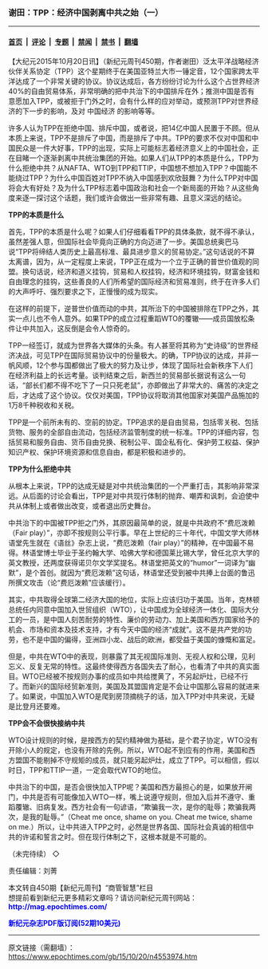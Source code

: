 ### 谢田：TPP：经济中国剥离中共之始（一）

---

#### [首页](../../../..?n4553974) &nbsp;|&nbsp; [评论](../../../../../epoch-comment?n4553974) &nbsp;|&nbsp; [专题](../../../../../epoch-special?n4553974) &nbsp;|&nbsp; [禁闻](../../../../../epoch-news?n4553974) &nbsp;|&nbsp; [禁书](../../../../../books?n4553974) &nbsp;|&nbsp; [翻墙](https://github.com/gfw-breaker/nogfw/blob/master/README.md?n4553974)


<div class="post_content" id="artbody" itemprop="articleBody">
 <!-- article content begin -->
 <p>
  【大纪元2015年10月20日讯】（新纪元周刊450期，作者谢田）泛太平洋战略经济伙伴关系协定（TPP）这个星期终于在美国亚特兰大市一锤定音，12个国家跨太平洋达成了一个非常关键的协议。协议达成后，各方纷纷讨论为什么这个占世界经济40%的自由贸易体系，非常明确的把中共治下的中国排斥在外；推测中国是否有意愿加入TPP，或被拒于门外之时，会有什么样的应对举动，或预测TPP对世界经济的下一步的影响，及对
  <ok href="https://www.epochtimes.com/gb/tag/%E4%B8%AD%E5%9B%BD%E7%BB%8F%E6%B5%8E.html">
   中国经济
  </ok>
  的影响等等。
 </p>
 <p>
  许多人认为TPP在拒绝中国、排斥中国，或者说，把14亿中国人民置于不顾。但从本质上来说，TPP不是排斥了中国，而是排斥了中共。TPP的要求不仅对中国和中国民众是一件大好事，TPP的出现，实际上可能标志着经济意义上的中国社会，正在目睹一个逐渐剥离中共统治集团的开始。如果人们从TPP的本质是什么，TPP为什么拒绝中共？从NAFTA、WTO到TPP和TTIP，中国想不想加入TPP？中国能不能绕过TPP？为什么中国百姓对TPP不纳入中国感到欢欣鼓舞？为什么TPP对中国将会大有好处？及为什么TPP标志着中国政治和社会一个新局面的开始？从这些角度来逐一探讨这个话题，我们或许会做出一些非常有趣、且意义深远的结论。
 </p>
 <p>
  <b>
   TPP的本质是什么
  </b>
 </p>
 <p>
  首先，TPP的本质是什么呢？如果人们仔细看看TPP的具体条款，就不得不承认，虽然差强人意，但国际社会毕竟向正确的方向迈进了一步。美国总统奥巴马说“TPP将缔结人类历史上最高标准、最具进步意义的贸易协定。”这句话说的不算太离谱，因为，从一定程度上来说，TPP正在成为一个立于正确的普世价值观的同盟。换句话说，经济和道义挂钩，贸易和人权挂钩，经济和环境挂钩，财富金钱和自由理念的挂钩，这些善良的人们所希望的国际经济和贸易准则，终于在许多人们的大声呼吁、强烈要求之下，正慢慢的成为现实。
 </p>
 <p>
  在这样的前提下，逆普世价值而动的中共，其所治下的中国被排除在TPP之外，其实一点儿也不令人意外。如果TPP的成立过程重蹈WTO的覆辙——成员国放松条件让中共加入，这反倒是会令人惊奇的。
 </p>
 <p>
  TPP一经签订，就成为世界各大媒体的头条。有人甚至将其称为“史诗级”的世界经济决战，可见TPP在国际贸易协议中的份量极大。的确，TPP协议的达成，并非一帆风顺，12个参与国都做出了极大的努力及让步，体现了国际社会新秩序下人们在经济利益上的长远考量。谈判结束之后，新西兰的贸易部长据说有这么一句话，“部长们都不得不吃下了一只只死老鼠”，亦即做出了非常大的、痛苦的决定之后，才达成了这个协议。仅仅对美国，TPP协议将取消其他国家对美国产品施加的1万8千种税收和关税。
 </p>
 <p>
  TPP是一个前所未有的、空前的协定。TPP追求的是自由贸易，包括零关税、包括货物、服务的全部自由流动，包括经济监管制度的统一标准。TPP的详细内容，包括贸易和服务自由、货币自由兑换、税制公平、国企私有化、保护劳工权益、保护知识产权、保护环境资源和信息自由，都是积极和进步的。
 </p>
 <p>
  <b>
   TPP为什么拒绝中共
  </b>
 </p>
 <p>
  从根本上来说，TPP的达成无疑是对中共统治集团的一个严重打击，其影响非常深远。从后面的讨论会看出，TPP是对中共现行体制的抛弃、嘲弄和讽刺，会迫使中共从体制上或者做出改变，或者退出历史舞台。
 </p>
 <p>
  中共治下的中国被TPP拒之门外，其原因最简单的说，就是中共政府不“费厄泼赖（Fair play）”，亦即不按规则公平行事。早在上世纪的三十年代，中国文学大师林语堂先生就在《语丝》杂志上说，“费厄泼赖（fair play）”的精神，在中国最不易得。林语堂博士毕业于圣约翰大学、哈佛大学和德国莱比锡大学，曾任北京大学的英文教授，还两度获得诺贝尔文学奖提名。林语堂把英文的“humor”一词译为“幽默”，是个首创。就因为“费厄泼赖”这句话，林语堂还受到被中共捧上台面的鲁迅所撰文攻击（论“费厄泼赖”应该缓行）。
 </p>
 <p>
  其实，中共取得全球第二经济大国的地位，实际上应该归功于美国。当年，克林顿总统任内同意中国加入世贸组织（WTO），让中国成为全球经济一体化、国际大分工的一员，是中国人刻苦耐劳的特性、廉价的劳动力、加上美国和西方国家给予的机会、市场和资本及技术支持，才有今天中国的经济“成就”。这不是共产党的功劳，也不是中国的偏得，亚洲四小龙、战后的欧洲，都受益于美国的慷慨和富足。
 </p>
 <p>
  但是，中共在WTO中的表现，则暴露了其无视国际准则、无视人权和公理，见利忘义、反复无常的特性。这最终使得西方各国失去了耐心，也看清了中共的真实面目。WTO已经被不按规则办事的成员如中共给搅黄了，不另起炉灶，已经不行了。而新兴的国际经贸新准则，美国及其盟国肯定是不会让中国那么容易的就进来了。如果说，中国加入WTO是爬到房顶摘桃子的话，加入TPP对中共来说，无疑是比登月还要难。
 </p>
 <p>
  <b>
   TPP会不会很快接纳中共
  </b>
 </p>
 <p>
  WTO设计规则的时候，是按西方的契约精神做为基础，是个君子协定，WTO没有开除小人的规定，也没有开除的先例。所以，WTO起不到应有的作用，美国和西方盟国不能剔掉不守规矩的成员，就只能另起炉灶，成立了TPP。可以相信，假以时日，TPP和TTIP一道，一定会取代WTO的地位。
 </p>
 <p>
  中共治下的中国，是否会很快加入TPP呢？美国和西方最担心的是，如果放开闸门，中共是否有可能像加入WTO一样，嘴上说遵守规则，但加入后并不遵守、重蹈覆辙、旧病复发。西方社会有一句谚语，“欺骗我一次，是你的耻辱；欺骗我两次，是我的耻辱。”（Cheat me once, shame on you. Cheat me twice, shame on me.）所以，让中共进入TPP之时，必然是世界各国、国际社会真诚的相信中共的许诺和誓言之时。但在现行体制之下，这根本就是不可能的。
 </p>
 <p>
  （未完待续） ◇
 </p>
 <p>
  责任编辑：刘菁
 </p>
 <p>
  本文转自450期【新纪元周刊】“商管智慧”栏目
  <br/>
  想提前看到新纪元更多精彩文章吗？请访问新纪元周刊网站：
  <br/>
  <ok href="http://mag.epochtimes.com/ " target="_blank">
   <font color="blue">
    <b>
     http://mag.epochtimes.com/
    </b>
   </font>
  </ok>
 </p>
 <p>
  <ok href="http://mag.epochtimes.com/pdfmag/home.html">
   <font color="blue">
    <b>
     新纪元杂志PDF版订阅(52期10美元)
    </b>
   </font>
  </ok>
 </p>
 <!-- article content end -->
 <div id="below_article_ad">
 </div>
</div>


---

原文链接（需翻墙）：https://www.epochtimes.com/gb/15/10/20/n4553974.htm